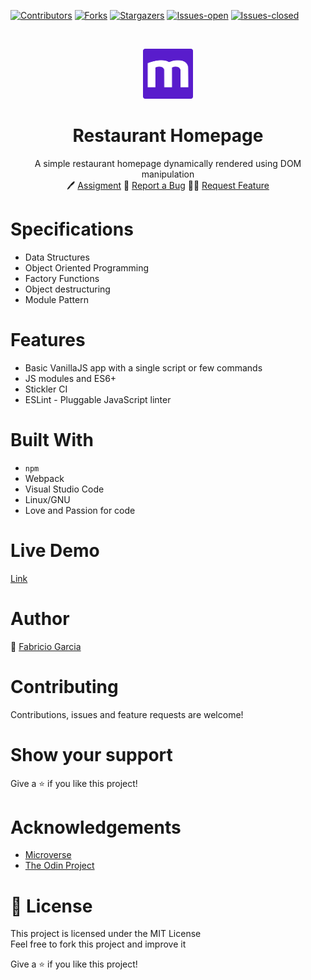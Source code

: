 <!-- PROJECT SHIELDS -->
<!--
*** "reference style" links are used for readability.
*** Reference links are enclosed in brackets [ ] instead of parentheses ( ).
*** See the bottom of this document for the declaration of the reference variables
*** for contributors-url, forks-url, etc. This is an optional, concise syntax you may use.
*** https://www.markdownguide.org/basic-syntax/#reference-style-links
-->

[![Contributors][contributors-shield]][contributors-url]
[![Forks][forks-shield]][forks-url]
[![Stargazers][stars-shield]][stars-url]
[![Issues-open][issues-open-shield]][issues-open-url]
[![Issues-closed][issues-closed-shield]][issues-closed-url]

<!-- PROJECT LOGO -->
<br />
<p align="center">
  <a href="https://www.microverse.org/">
    <img src="img/../src/img/microverse.png" alt="Logo" width="80" height="80">
  </a>

  <h1 align="center">
	Restaurant Homepage
  </h1>

  <p align="center">
    A simple restaurant homepage dynamically rendered using DOM manipulation
    <br />
	  🖊️
    <a href="https://www.theodinproject.com/courses/javascript/lessons/restaurant-page">Assigment</a>
    🐞
    <a href="https://github.com/fabricio-garcia/restaurant-homepage/issues">Report a Bug</a>
    🙋‍♂️
    <a href="https://github.com/fabricio-garcia/restaurant-homepage/issues">Request Feature</a>
  </p>
</p>

# Specifications

- Data Structures
- Object Oriented Programming
- Factory Functions
- Object destructuring
- Module Pattern

# Features

- Basic VanillaJS app with a single script or few commands
- JS modules and ES6+
- Stickler CI
- ESLint - Pluggable JavaScript linter

# Built With

- `npm`
- Webpack
- Visual Studio Code
- Linux/GNU
- Love and Passion for code

# Live Demo

[Link](#)

# Author

👨 [Fabricio Garcia](https://github.com/fabricio-garcia)

# Contributing

Contributions, issues and feature requests are welcome!

# Show your support

Give a ⭐️ if you like this project!

# Acknowledgements

- [Microverse](https://www.microverse.org/)
- [The Odin Project](https://www.theodinproject.com/)

# 📝 License

This project is licensed under the MIT License \
Feel free to fork this project and improve it

Give a ⭐️ if you like this project!

<!-- MARKDOWN LINKS & IMAGES -->
<!-- https://www.markdownguide.org/basic-syntax/#reference-style-links -->

[contributors-shield]: https://img.shields.io/github/contributors/fabricio-garcia/restaurant-homepage?style=plastic
[contributors-url]: https://github.com/fabricio-garcia/restaurant-homepage/graphs/contributors
[forks-shield]: https://img.shields.io/github/forks/fabricio-garcia/restaurant-homepage?style=plastic
[forks-url]: https://github.com/fabricio-garcia/restaurant-homepage/network/members
[stars-shield]: https://img.shields.io/github/stars/fabricio-garcia/restaurant-homepage?style=plastic
[stars-url]: https://github.com/fabricio-garcia/restaurant-homepage/stargazers
[issues-open-shield]: https://img.shields.io/github/issues/fabricio-garcia/restaurant-homepage?style=plastic
[issues-closed-url]: https://github.com/fabricio-garcia/restaurant-homepage/issues
[issues-closed-shield]: https://img.shields.io/github/issues-closed/fabricio-garcia/restaurant-homepage?style=plastic
[issues-open-url]: https://github.com/fabricio-garcia/restaurant-homepage/issues
